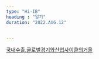 ```yaml
---
type: "Hi-IB"
heading : "일기"
duration: "2022.AUG.12"


---
```

 
 
 
 
[국내수출,글로벌경기와산업사이클의거울](/todo/images/[12072709]_221477.pdf) 

